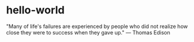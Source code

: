 # hello-world

"Many of life's failures are experienced by people who did not realize how close they were to success when they gave up."
— Thomas Edison
